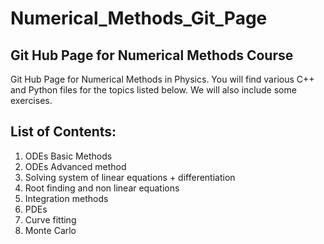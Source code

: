 # Numerical_Methods_Git_Page

## Git Hub Page for Numerical Methods Course

Git Hub Page for Numerical Methods in Physics. You will find various C++ and Python files for the topics listed below. We will also include some exercises.

## List of Contents:

1. ODEs Basic Methods
2. ODEs Advanced method
3. Solving system of linear equations + differentiation
4. Root finding and non linear equations 
5. Integration methods
6. PDEs
7. Curve fitting 
8. Monte Carlo

